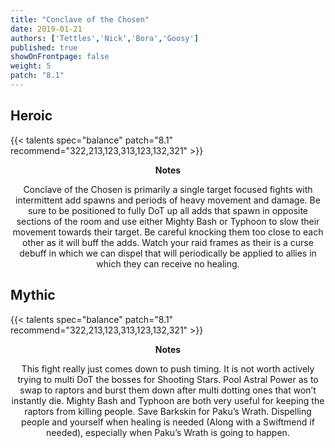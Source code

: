```yaml
---
title: "Conclave of the Chosen"
date: 2019-01-21
authors: ['Tettles','Nick','Bora','Goosy']
published: true
showOnFrontpage: false
weight: 5
patch: "8.1"
---
```


## Heroic
 
{{< talents spec="balance" patch="8.1" recommend="322,213,123,313,123,132,321" >}}
<center>
<b>Notes</b>
 
Conclave of the Chosen is primarily a single target focused fights with intermittent add spawns and periods of heavy movement and damage. Be sure to be positioned to fully DoT up all adds that spawn in opposite sections of the room and use either Mighty Bash or Typhoon to slow their movement towards their target. Be careful knocking them too close to each other as it will buff the adds. Watch your raid frames as their is a curse debuff in which we can dispel that will periodically be applied to allies in which they can receive no healing.

</center>
 

## Mythic

{{< talents spec="balance" patch="8.1" recommend="322,213,123,313,123,132,321" >}} 
<center>
<b>Notes</b>

This fight really just comes down to push timing. It is not worth actively trying to multi DoT the bosses for Shooting Stars. Pool Astral Power as to swap to raptors and burst them down after multi dotting ones that won’t instantly die. Mighty Bash and Typhoon are both very useful for keeping the raptors from killing people. Save Barkskin for Paku’s Wrath. Dispelling people and yourself when healing is needed (Along with a Swiftmend if needed), especially when Paku’s Wrath is going to happen.

</center>
 
